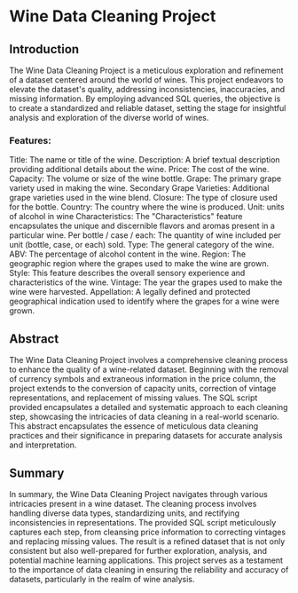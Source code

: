 # Wine Data Cleaning Project

## Introduction

The Wine Data Cleaning Project is a meticulous exploration and refinement of a dataset centered around the world of wines. This project endeavors to elevate the dataset's quality, addressing inconsistencies, inaccuracies, and missing information. By employing advanced SQL queries, the objective is to create a standardized and reliable dataset, setting the stage for insightful analysis and exploration of the diverse world of wines.
### Features:
Title: The name or title of the wine.
Description: A brief textual description providing additional details about the wine.
Price: The cost of the wine.
Capacity: The volume or size of the wine bottle.
Grape: The primary grape variety used in making the wine.
Secondary Grape Varieties: Additional grape varieties used in the wine blend.
Closure: The type of closure used for the bottle.
Country: The country where the wine is produced.
Unit: units of alcohol in wine
Characteristics: The "Characteristics" feature encapsulates the unique and discernible flavors and aromas present in a particular wine.
Per bottle / case / each: The quantity of wine included per unit (bottle, case, or each) sold.
Type: The general category of the wine.
ABV: The percentage of alcohol content in the wine.
Region: The geographic region where the grapes used to make the wine are grown.
Style: This feature describes the overall sensory experience and characteristics of the wine.
Vintage: The year the grapes used to make the wine were harvested.
Appellation: A legally defined and protected geographical indication used to identify where the grapes for a wine were grown.

## Abstract

The Wine Data Cleaning Project involves a comprehensive cleaning process to enhance the quality of a wine-related dataset. Beginning with the removal of currency symbols and extraneous information in the price column, the project extends to the conversion of capacity units, correction of vintage representations, and replacement of missing values. The SQL script provided encapsulates a detailed and systematic approach to each cleaning step, showcasing the intricacies of data cleaning in a real-world scenario. This abstract encapsulates the essence of meticulous data cleaning practices and their significance in preparing datasets for accurate analysis and interpretation.

## Summary

In summary, the Wine Data Cleaning Project navigates through various intricacies present in a wine dataset. The cleaning process involves handling diverse data types, standardizing units, and rectifying inconsistencies in representations. The provided SQL script meticulously captures each step, from cleansing price information to correcting vintages and replacing missing values. The result is a refined dataset that is not only consistent but also well-prepared for further exploration, analysis, and potential machine learning applications. This project serves as a testament to the importance of data cleaning in ensuring the reliability and accuracy of datasets, particularly in the realm of wine analysis.
